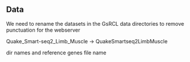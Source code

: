## Data

We need to rename the datasets in the GsRCL data directories to remove punctuation for the webserver

Quake_Smart-seq2_Limb_Muscle -> QuakeSmartseq2LimbMuscle

dir names and reference genes file name